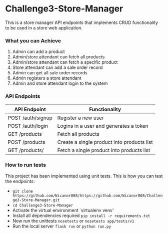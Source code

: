 # Challenge3-Store-Manager
This is a store manager API endpoints that implements CRUD functionality to be used in a store web application.

### What you can Achieve
1. Admin can add a product
2. Admin/store attendant can fetch all products
3. Admin/store attendant can fetch a specific product
4. Store attendant can add a sale order record
5. Admin can get all sale order records
6. Admin registers a store attendant
7. Admin and store attendant login to the system

### API Endpoints
| API Endpoint | Functionality |
| -----------  | ------------- |
| POST /auth/signup |  Register a new user |
| POST /auth/login |  Logins in a user and generates a token |
| GET /products |  Fetch all products |
| POST /products |  Create a single product into products list |
| GET /products/<productsId> |  Fetch a single product into products list |


### How to run tests
This project has been implemented using unit tests. This is how you can test the endpoints:
* `git clone https://github.com/Nicanor008/https://github.com/Nicanor008/Challenge3-Store-Manager.git`
* `cd Challenge3-Store-Manager`
* Activate the virtual environment `virtualenv venv'
* Install all dependencies required `pip install -r requirements.txt`
* Now run the unittests `nosetests` or `nosetests app/tests/v1`
* Run the local server `flask run` or `python run.py`



